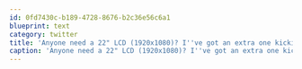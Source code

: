 ```yaml
---
id: 0fd7430c-b189-4728-8676-b2c36e56c6a1
blueprint: text
category: twitter
title: 'Anyone need a 22" LCD (1920x1080)? I''ve got an extra one kicking around, $30'
caption: 'Anyone need a 22" LCD (1920x1080)? I''ve got an extra one kicking around, $30'
---
```


